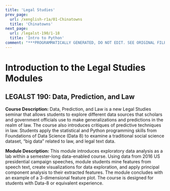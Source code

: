 ```yaml
---
title: 'Legal Studies'
prev_page:
  url: /xenglish-r1a/01-Chinatowns
  title: 'Chinatowns'
next_page:
  url: /legalst-190/1-18
  title: 'Intro to Python'
comment: "***PROGRAMMATICALLY GENERATED, DO NOT EDIT. SEE ORIGINAL FILES IN /content***"
---
```

# Introduction to the Legal Studies Modules

## LEGALST 190: Data, Prediction, and Law

**Course Description:** Data, Prediction, and Law is a new Legal Studies seminar that allows students to explore different data sources that scholars and government officials use to make generalizations and predictions in the realm of law. The course also introduces critiques of predictive techniques in law. Students apply the statistical and Python programming skills from Foundations of Data Science (Data 8) to examine a traditional social science dataset, “big data” related to law, and legal text data.

**Module Description:** This module introduces exploratory data analysis as a lab within a semester-long data-enabled course. Using data from 2016 US presidential campaign speeches, module students mine features from speech text, create visualizations for data exploration, and apply principal component analysis to their extracted features. The module concludes with an example of a 3-dimensional feature plot. The course is designed for students with Data-8 or equivalent experience.